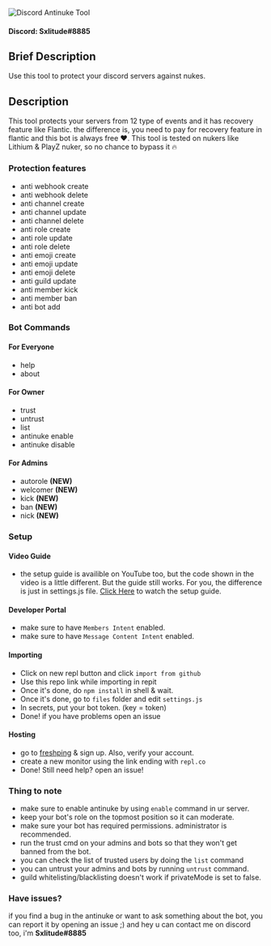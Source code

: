 ![Discord Antinuke Tool](https://cdn.discordapp.com/attachments/935796428775755776/937000111702179880/unknown.png)

#### Discord: Sxlitude#8885
## Brief Description
Use this tool to protect your discord servers against nukes.

## Description
This tool protects your servers from 12 type of events and it has recovery feature like Flantic. the difference is, you need to pay for recovery feature in flantic and this bot is always free ❤️. This tool is tested on nukers like Lithium & PlayZ nuker, so no chance to bypass it 🔥


### Protection features
- anti webhook create
- anti webhook delete
- anti channel create
- anti channel update
- anti channel delete
- anti role create
- anti role update
- anti role delete
- anti emoji create
- anti emoji update
- anti emoji delete
- anti guild update
- anti member kick
- anti member ban
- anti bot add


### Bot Commands
#### For Everyone
- help
- about
#### For Owner
- trust
- untrust
- list
- antinuke enable
- antinuke disable
#### For Admins
- autorole **(NEW)**
- welcomer **(NEW)**
- kick **(NEW)**
- ban **(NEW)**
- nick **(NEW)**

### Setup
#### Video Guide
- the setup guide is availible on YouTube too, but the code shown in the video is a little different. But the guide still works. For you, the difference is just in settings.js file. [Click Here](https://www.youtube.com/watch?v=zuevPtIvkcI) to watch the setup guide.
#### Developer Portal
- make sure to have `Members Intent` enabled.
- make sure to have `Message Content Intent` enabled.
#### Importing
- Click on new repl button and click `import from github`
- Use this repo link while importing in repit
- Once it's done, do `npm install` in shell & wait.
- Once it's done, go to `files` folder and edit `settings.js`
- In secrets, put your bot token. (key = token)
- Done! if you have problems open an issue
#### Hosting
- go to [freshping](https://www.freshworks.com/website-monitoring/) & sign up. Also, verify your account.
- create a new monitor using the link ending with `repl.co`
- Done! Still need help? open an issue!
### Thing to note
- make sure to enable antinuke by using `enable` command in ur server.
- keep your bot's role on the topmost position so it can moderate.
- make sure your bot has required permissions. administrator is recommended.
- run the trust cmd on your admins and bots so that they won't get banned from the bot.
- you can check the list of trusted users by doing the `list` command
- you can untrust your admins and bots by running `untrust` command.
- guild whitelisting/blacklisting doesn't work if privateMode is set to false.

### Have issues?
if you find a bug in the antinuke or want to ask something about the bot, you can report it by opening an issue ;)
and hey u can contact me on discord too, i'm **Sxlitude#8885**
